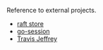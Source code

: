 Reference to external projects.

* [raft store](https://github.com/BBVA/raft-badger)
* [go-session](https://github.com/kataras/go-sessions)
* [Travis Jeffrey](https://www.amazon.com/Distributed-Services-Go-Reliable-Maintainable/dp/1680507605) 
